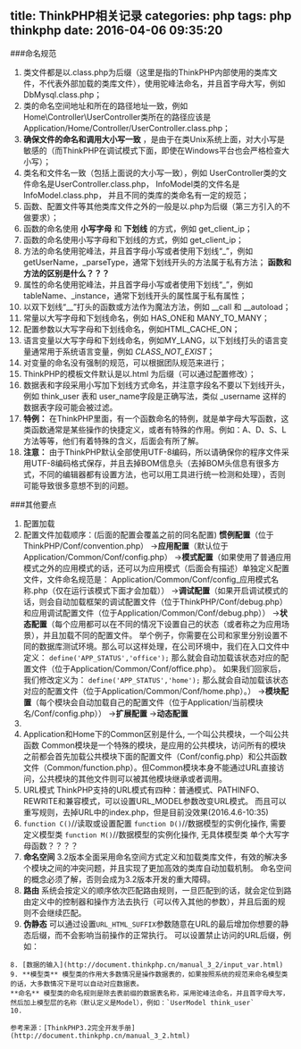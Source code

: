 title: ThinkPHP相关记录
categories: php
tags: php thinkphp
date: 2016-04-06 09:35:20
---

###命名规范
1. 类文件都是以.class.php为后缀（这里是指的ThinkPHP内部使用的类库文件，不代表外部加载的类库文件），使用驼峰法命名，并且首字母大写，例如 DbMysql.class.php；
2. 类的命名空间地址和所在的路径地址一致，例如 Home\Controller\UserController类所在的路径应该是 Application/Home/Controller/UserController.class.php；
3. **确保文件的命名和调用大小写一致** ，是由于在类Unix系统上面，对大小写是敏感的（而ThinkPHP在调试模式下面，即使在Windows平台也会严格检查大小写）；
4. 类名和文件名一致（包括上面说的大小写一致），例如 UserController类的文件命名是UserController.class.php， InfoModel类的文件名是InfoModel.class.php， 并且不同的类库的类命名有一定的规范；
5. 函数、配置文件等其他类库文件之外的一般是以.php为后缀（第三方引入的不做要求）；
6. 函数的命名使用 **小写字母** 和 **下划线** 的方式，例如 get_client_ip；
7. 函数的命名使用小写字母和下划线的方式，例如 get_client_ip；
8. 方法的命名使用驼峰法，并且首字母小写或者使用下划线“_”，例如 getUserName，_parseType，通常下划线开头的方法属于私有方法；
**函数和方法的区别是什么？？？**
9. 属性的命名使用驼峰法，并且首字母小写或者使用下划线“_”，例如 tableName、_instance，通常下划线开头的属性属于私有属性；
10. 以双下划线“__”打头的函数或方法作为魔法方法，例如 __call 和 __autoload；
11. 常量以大写字母和下划线命名，例如 HAS_ONE和 MANY_TO_MANY；
12. 配置参数以大写字母和下划线命名，例如HTML_CACHE_ON；
13. 语言变量以大写字母和下划线命名，例如MY_LANG，以下划线打头的语言变量通常用于系统语言变量，例如 _CLASS_NOT_EXIST_；
14. 对变量的命名没有强制的规范，可以根据团队规范来进行；
15. ThinkPHP的模板文件默认是以.html 为后缀（可以通过配置修改）；
16. 数据表和字段采用小写加下划线方式命名，并注意字段名不要以下划线开头，例如 think_user 表和 user_name字段是正确写法，类似 _username 这样的数据表字段可能会被过滤。
17. **特例：** 在ThinkPHP里面，有一个函数命名的特例，就是单字母大写函数，这类函数通常是某些操作的快捷定义，或者有特殊的作用。例如：A、D、S、L 方法等等，他们有着特殊的含义，后面会有所了解。
18. **注意：** 由于ThinkPHP默认全部使用UTF-8编码，所以请确保你的程序文件采用UTF-8编码格式保存，并且去掉BOM信息头（去掉BOM头信息有很多方式，不同的编辑器都有设置方法，也可以用工具进行统一检测和处理），否则可能导致很多意想不到的问题。

###其他要点
1. 配置加载
  1. 配置文件加载顺序：(后面的配置会覆盖之前的同名配置)
    __惯例配置__（位于ThinkPHP/Conf/convention.php）
    ->__应用配置__（默认位于Application/Common/Conf/config.php）
    ->__模式配置__（如果使用了普通应用模式之外的应用模式的话，还可以为应用模式（后面会有描述）单独定义配置文件，文件命名规范是： Application/Common/Conf/config_应用模式名称.php（仅在运行该模式下面才会加载））
    ->__调试配置__（如果开启调试模式的话，则会自动加载框架的调试配置文件（位于ThinkPHP/Conf/debug.php）和应用调试配置文件（位于Application/Common/Conf/debug.php））
    ->__状态配置__（每个应用都可以在不同的情况下设置自己的状态（或者称之为应用场景），并且加载不同的配置文件。
    举个例子，你需要在公司和家里分别设置不同的数据库测试环境。那么可以这样处理，在公司环境中，我们在入口文件中定义：
    `define('APP_STATUS','office');`
    那么就会自动加载该状态对应的配置文件（位于Application/Common/Conf/office.php）。
    如果我们回家后，我们修改定义为：
    `define('APP_STATUS','home');`
    那么就会自动加载该状态对应的配置文件（位于Application/Common/Conf/home.php）。）
    ->__模块配置__（每个模块会自动加载自己的配置文件（位于Application/当前模块名/Conf/config.php））
    ->__扩展配置__
    ->__动态配置__
  2. 
2. Application和Home下的Common区别是什么, 一个叫公共模块，一个叫公共函数
  Common模块是一个特殊的模块，是应用的公共模块，访问所有的模块之前都会首先加载公共模块下面的配置文件（Conf/config.php）和公共函数文件（Common/function.php）。但Common模块本身不能通过URL直接访问，公共模块的其他文件则可以被其他模块继承或者调用。
3. URL模式
  ThinkPHP支持的URL模式有四种：普通模式、PATHINFO、REWRITE和兼容模式，可以设置URL_MODEL参数改变URL模式。
  而且可以重写规则，去掉URL中的index.php，但是目前没效果(2016.4.6-10:35)
4. `function C()`//读取或设置配置
   `function D()`//数据模型的实例化操作, 需要定义模型类
   `function M()`//数据模型的实例化操作, 无具体模型类
  单个大写字母函数？？？？
5. **命名空间** 
  3.2版本全面采用命名空间方式定义和加载类库文件，有效的解决多个模块之间的冲突问题，并且实现了更加高效的类库自动加载机制。
  命名空间的概念必须了解，否则会成为3.2版本开发的重大障碍。
6. **路由** 系统会按定义的顺序依次匹配路由规则，一旦匹配到的话，就会定位到路由定义中的控制器和操作方法去执行（可以传入其他的参数），并且后面的规则不会继续匹配。
7. **伪静态** 可以通过设置`URL_HTML_SUFFIX`参数随意在URL的最后增加你想要的静态后缀，而不会影响当前操作的正常执行。
  可以设置禁止访问的URL后缀，例如：
  ```'URL_DENY_SUFFIX' => 'pdf|ico|png|gif|jpg', // URL禁止访问的后缀设置
8. [数据的输入](http://document.thinkphp.cn/manual_3_2/input_var.html)
9. **模型类** 模型类的作用大多数情况是操作数据表的，如果按照系统的规范来命名模型类的话，大多数情况下是可以自动对应数据表。
  **命名** 模型类的命名规则是除去表前缀的数据表名称，采用驼峰法命名，并且首字母大写，然后加上模型层的名称（默认定义是Model），例如：`UserModel think_user`
10. 

参考来源：[ThinkPHP3.2完全开发手册](http://document.thinkphp.cn/manual_3_2.html)
